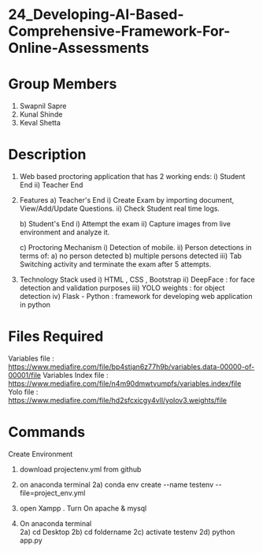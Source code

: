 # 24_Developing-AI-Based-Comprehensive-Framework-For-Online-Assessments

# Group Members 
 1) Swapnil Sapre
 2) Kunal Shinde
 3) Keval Shetta


# Description

1) Web based proctoring application that has 2 working ends:
   i) Student End 
   ii) Teacher End

2) Features
   a) Teacher's End
      i) Create Exam by importing document, View/Add/Update Questions.
      ii) Check Student real time logs.
      
   b) Student's End
      i) Attempt the exam
      ii) Capture images from live environment and analyze it.
      
   c) Proctoring Mechanism
        i) Detection of mobile.
        ii) Person detections in terms of: 
            a) no person detected
            b) multiple persons detected
        iii) Tab Switching activity and terminate the exam after 5 attempts.
   
3) Technology Stack used
   i) HTML , CSS , Bootstrap
   ii) DeepFace : for face detection and validation purposes
   iii) YOLO weights : for object detection
   iv) Flask - Python : framework for developing web application in python

# Files Required
Variables file : https://www.mediafire.com/file/bp4stjan6z77h9b/variables.data-00000-of-00001/file
Variables Index file : https://www.mediafire.com/file/n4m90dmwtvumpfs/variables.index/file
Yolo file : https://www.mediafire.com/file/hd2sfcxicgy4vll/yolov3.weights/file

# Commands
Create Environment
1) download projectenv.yml from github
2) on anaconda terminal 
   2a) conda env create --name testenv --file=project_env.yml

1) open Xampp . Turn On apache & mysql
2) On anaconda terminal  
     2a) cd Desktop
     2b) cd foldername
     2c) activate testenv
     2d) python app.py
